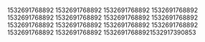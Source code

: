 1532691768892
1532691768892
1532691768892
1532691768892
1532691768892
1532691768892
1532691768892
1532691768892
1532691768892
1532691768892
1532691768892
1532691768892
1532691768892
1532691768892
15326917688921532917390853